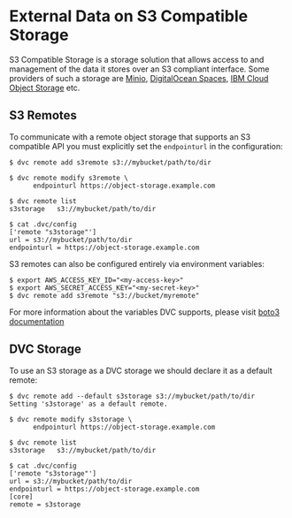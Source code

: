 # External Data on S3 Compatible Storage

S3 Compatible Storage is a storage solution that allows access to and management
of the data it stores over an S3 compliant interface. Some providers of such a
storage are [Minio](https://min.io/),
[DigitalOcean Spaces](https://www.digitalocean.com/products/spaces/),
[IBM Cloud Object Storage](https://www.ibm.com/cloud/object-storage) etc.

## S3 Remotes

To communicate with a remote object storage that supports an S3 compatible API
you must explicitly set the `endpointurl` in the configuration:

```dvc
$ dvc remote add s3remote s3://mybucket/path/to/dir

$ dvc remote modify s3remote \
      endpointurl https://object-storage.example.com

$ dvc remote list
s3storage	s3://mybucket/path/to/dir

$ cat .dvc/config
['remote "s3storage"']
url = s3://mybucket/path/to/dir
endpointurl = https://object-storage.example.com
```

S3 remotes can also be configured entirely via environment variables:

```dvc
$ export AWS_ACCESS_KEY_ID="<my-access-key>"
$ export AWS_SECRET_ACCESS_KEY="<my-secret-key>"
$ dvc remote add s3remote "s3://bucket/myremote"
```

For more information about the variables DVC supports, please visit
[boto3 documentation](https://boto3.amazonaws.com/v1/documentation/api/latest/guide/configuration.html#environment-variable-configuration)

## DVC Storage

To use an S3 storage as a DVC storage we should declare it as a default remote:

```dvc
$ dvc remote add --default s3storage s3://mybucket/path/to/dir
Setting 's3storage' as a default remote.

$ dvc remote modify s3storage \
      endpointurl https://object-storage.example.com

$ dvc remote list
s3storage	s3://mybucket/path/to/dir

$ cat .dvc/config
['remote "s3storage"']
url = s3://mybucket/path/to/dir
endpointurl = https://object-storage.example.com
[core]
remote = s3storage
```
